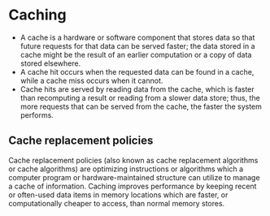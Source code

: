 # Caching
* A cache is a hardware or software component that stores data so that future requests for that data can be served faster; the data stored in a cache might be the result of an earlier computation or a copy of data stored elsewhere. 
* A cache hit occurs when the requested data can be found in a cache, while a cache miss occurs when it cannot.
* Cache hits are served by reading data from the cache, which is faster than recomputing a result or reading from a slower data store; thus, the more requests that can be served from the cache, the faster the system performs.
## Cache replacement policies
Cache replacement policies (also known as cache replacement algorithms or cache algorithms) are optimizing instructions or algorithms which a computer program or hardware-maintained structure can utilize to manage a cache of information.
Caching improves performance by keeping recent or often-used data items in memory locations which are faster, or computationally cheaper to access, than normal memory stores.
